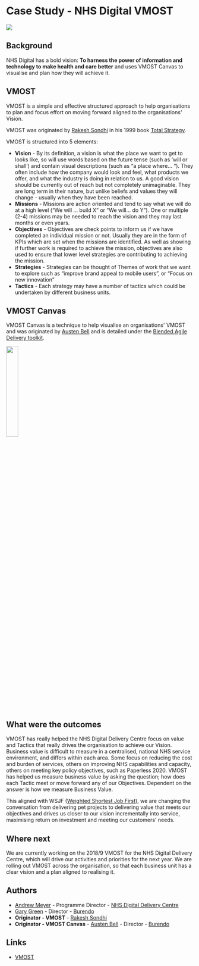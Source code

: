 # Case Study - NHS Digital VMOST

[<img src=https://digital.nhs.uk/media/89/NHSDigital/variant1/NHS_Digital_logo_70YR>](https://digital.nhs.uk/home)

## Background

NHS Digital has a bold vision: **To harness the power of information and technology to make health and care better** and uses VMOST Canvas  to visualise and plan how they will achieve it.

## VMOST

VMOST is a simple and effective structured approach to help organisations to plan and focus effort on moving forward aligned to the organisations' Vision.

VMOST was originated by [Rakesh Sondhi](<http://rakeshsondhi.com/>) in his 1999 book [Total Strategy](https://www.amazon.co.uk/Total-Strategy-Rakesh-K-Sondhi/dp/0952884518).

VMOST is structured into 5 elements:

* **Vision** - By its definition, a vision is what the place we want to get to looks like, so will use words based on the future tense (such as ‘will or shall’) and contain visual descriptions (such as “a place where… “). They often include how the company would look and feel, what products we offer, and what the industry is doing in relation to us. A good vision should be currently out of reach but not completely unimaginable. They are long term in their nature, but unlike beliefs and values they will change - usually when they have been reached.
* **Missions** - Missions are action oriented and tend to say what we will do at a high level (“We will … build X” or “We will… do Y”). One or multiple (2-4) missions may be needed to reach the vision and they may last months or even years.
* **Objectives** - Objectives are check points to inform us if we have completed an individual mission or not. Usually they are in the form of KPIs which are set when the missions are identified. As well as showing if further work is required to achieve the mission, objectives are also used to ensure that lower level strategies are contributing to achieving the mission.
* **Strategies** - Strategies can be thought of Themes of work that we want to explore such as “improve brand appeal to mobile users”, or “Focus on new innovation”
* **Tactics** - Each strategy may have a number of tactics which could be undertaken by different business units.

## VMOST Canvas

VMOST Canvas is a technique to help visualise an organisations' VMOST and was originated by [Austen Bell](http://burendo.com) and is detailed under the [Blended Agile Delivery toolkit](http://bad.tools).

[<img src=https://github.com/The-BAD-Toolit/Blended-Agile-Delivery-Toolkit/raw/VMOST/images/cheatsheet-VMOST-MissionBoard-A0.jpg width=25%>](http://bad.tools/docs/cheatsheet-VMOST-MissionBoard-A0.pdf)

## What were the outcomes

VMOST has really helped the NHS Digital Delivery Centre focus on value and Tactics that really drives the organisation to achieve our Vision.  Business value is difficult to measure in a centralised, national NHS service environment, and differs within each area.  Some focus on reducing the cost and burden of services, others on improving NHS capabilities and capacity, others on meeting key policy objectives, such as Paperless 2020.  VMOST has helped us measure business value by asking the question; how does each Tactic meet or move forward any of our Objectives.  Dependent on the answer is how we measure Business Value.

This aligned with WSJF ([Weighted Shortest Job First](http://bad.tools/wiki/tools-vmost/introduction-to-using-wsjf/)), we are changing the conversation from delivering pet projects to delivering value that meets our objectives and drives us closer to our vision incrementally into service, maximising return on investment and meeting our customers' needs.

## Where next

We are currently working on the 2018/9 VMOST for the NHS Digital Delivery Centre, which will drive our activities and priorities for the next year.  We are rolling out VMOST across the organisation, so that each business unit has a clear vision and a plan aligned to realising it.

## Authors

* [Andrew Meyer](https://www.linkedin.com/in/andrew-meyer-6337a76/) - Programme Director - [NHS Digital Delivery Centre](https://digital.nhs.uk/home)
* [Gary Green](https://www.linkedin.com/in/garygreenuk/) - Director - [Burendo](http://burendo.com)
* **Originator - VMOST** - [Rakesh Sondhi](<http://rakeshsondhi.com/>)
* **Originator - VMOST Canvas** - [Austen Bell](https://www.linkedin.com/in/austen-bell-55b8b121/) - Director - [Burendo](http://burendo.com)


## Links

* [VMOST](http://bad.tools/vmost/)